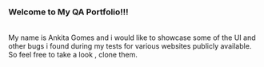 <h3>Welcome to My QA Portfolio!!!</h3><br/>
My name is Ankita Gomes and i would like to showcase some of the UI and other bugs i found during my tests for various websites publicly available.<br/>
So feel free to take a look , clone them.
